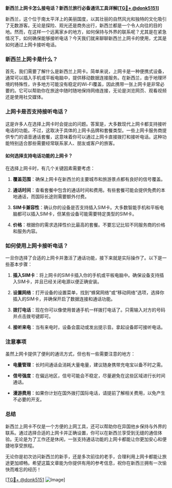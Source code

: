 **新西兰上网卡怎么接电话？新西兰旅行必备通讯工具详解[[TG💪+ @donk5151](https://t.me/s/donk5151)]**

新西兰，这个位于南太平洋上的美丽国度，以其壮丽的自然风光和独特的文化吸引了无数游客。无论是探险、观光还是商务出行，新西兰都是一个令人向往的目的地。然而，在这样一个远离家乡的地方，如何保持与外界的联系呢？尤其是在紧急情况下，如何确保能够接听电话？今天我们就来聊聊新西兰上网卡的使用，尤其是如何通过上网卡接听电话。

### 新西兰上网卡是什么？

首先，我们需要了解什么是新西兰上网卡。简单来说，上网卡是一种便携式设备，通常可以插入手机或平板电脑中，提供移动数据连接服务。在新西兰，由于地理环境的特殊性，许多地方可能没有稳定的Wi-Fi覆盖，因此携带一张上网卡是非常必要的。它可以帮助你在旅途中随时随地保持网络连接，无论是浏览网页、观看视频还是使用社交媒体。

### 上网卡是否支持接听电话？

这是许多人在选择上网卡时会提出的问题。答案是，大多数现代上网卡都支持接听电话的功能。不过，这取决于具体的上网卡品牌和套餐类型。一些上网卡服务商提供专门的语音通话套餐，这意味着你可以通过上网卡直接拨打和接听电话。这种功能特别适合那些需要经常联系家人、朋友或客户的旅客。

#### 如何选择支持电话功能的上网卡？

在选择上网卡时，有几个关键因素需要考虑：

1. **覆盖范围**：确保上网卡在新西兰的主要城市和旅游景点都有良好的信号覆盖。
   
2. **通话时间**：查看套餐中包含的通话时间和费用。有些套餐可能会提供免费的本地通话，而国际长途则需要额外付费。

3. **SIM卡兼容性**：确认你的设备是否支持插入SIM卡。大多数智能手机和平板电脑都可以插入SIM卡，但某些设备可能需要特定类型的SIM卡。

4. **价格**：根据你的需求选择性价比最高的套餐。不要忘记比较不同服务商的价格和服务内容。

### 如何使用上网卡接听电话？

一旦你选择了合适的上网卡并激活了通话功能，接下来就是实际操作了。以下是一些基本步骤：

1. **插入SIM卡**：将上网卡的SIM卡插入你的手机或平板电脑中。确保设备支持插入SIM卡，并且已经关闭电源以便正确安装。

2. **设置网络**：打开设备的设置菜单，找到“蜂窝网络”或“移动网络”选项，选择你插入的SIM卡，并确保开启了数据连接和通话功能。

3. **拨打电话**：现在你可以像使用普通手机一样拨打电话了。只需输入对方的号码并点击拨号键即可。

4. **接听来电**：当有来电时，设备会震动或发出提示音。拿起设备即可接听电话。

### 注意事项

虽然上网卡提供了便利的通讯方式，但也有一些需要注意的地方：

- **电量管理**：长时间通话会消耗大量电量，建议随身携带充电宝以备不时之需。
  
- **信号强度**：在偏远地区，信号可能会不稳定，尽量避免在这些区域进行长时间通话。

- **漫游费用**：如果你计划在国外拨打国际电话，请提前了解相关费用，以免产生不必要的开支。

### 总结

新西兰上网卡不仅是一个方便的上网工具，还可以帮助你在异国他乡保持与外界的联系。通过选择合适的上网卡并正确设置，你可以在新西兰享受到无缝的通信体验。无论是为了工作还是休闲，一张支持通话功能的上网卡都能让你更加安心和便捷地享受旅程。

无论你是初次访问新西兰的新手，还是多次前往的老手，合理利用上网卡都能让旅途更加顺畅。希望这篇文章能为你提供有用的参考信息，祝你在新西兰拥有一次愉快而难忘的经历！

[[TG💪+ @donk5151](https://t.me/s/donk5151) ![Image](https://i.postimg.cc/rwNCRYN7/Snipaste-2025-04-30-17-27-05.png)]